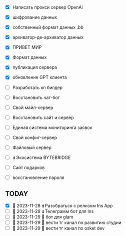 - [x] Написать прокси сервер  OpenAi
- [x] шифрование данных
- [x] собственный формат данных .bb
- [x] архиватор-де-архиватор данных
- [x] ПРИВЕТ МИР
- [x] Формат данных

- [x] публикация сервера
- [x] обновление GPT клиента



- [ ] Разработать кп билдер 
- [ ] Восстановить чат-бот 
- [ ] Свой майл-сервер 
- [ ] Восстановить сайт и сервер 
- [ ] Единая система мониторинга заявок 
- [ ] Свой конфиг-сервер 
- [ ] Файловый сервер 
- [ ] ⏫  Экосистема BYTEBRIDGE 
- [ ] Сайт подарков 
- [ ] восстановление пароля 
## TODAY 
- [x] 📅 2023-11-28 ⏫  Разобраться с релизом Ins App
- [ ] 📅 2023-11-29 ⏫  Телеграмм бот для Ins 
- [ ] 📅 2023-11-29 🔼  бот для glam 
- [ ] 📅 2023-11-29  🔽  вести тг канал по развитию студии 
- [ ]  📅 2023-11-29 🔽  вести тг канал по osket dev 